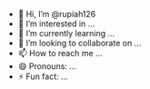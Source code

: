 - 👋 Hi, I’m @rupiah126
- 👀 I’m interested in ...
- 🌱 I’m currently learning ...
- 💞️ I’m looking to collaborate on ...
- 📫 How to reach me ...
- 😄 Pronouns: ...
- ⚡ Fun fact: ...

<!---
rupiah126/rupiah126 is a ✨ special ✨ repository because its `README.md` (this file) appears on your GitHub profile.
You can click the Preview link to take a look at your changes.
my link https://bettingkiller.com/
--->
